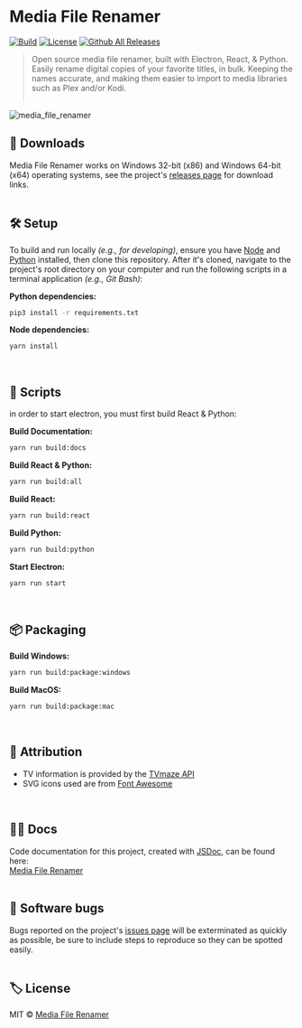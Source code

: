 # Media File Renamer

[![Build](https://img.shields.io/badge/build-passing-%2357a9a9?color=57a9a9&style=for-the-badge)](https://github.com/default-services/components)
[![License](https://img.shields.io/github/license/iPzard/media-file-renamer?color=57a9a9&style=for-the-badge)](https://github.com/default-services/components/blob/master/LICENSE)
[![Github All Releases](https://img.shields.io/github/downloads/iPzard/media-file-renamer/total.svg?color=57a9a9&style=for-the-badge)]()

> Open source media file renamer, built with Electron, React, & Python. Easily rename digital copies of your favorite titles, in bulk. Keeping the names accurate, and making them easier to import to media libraries such as Plex and/or Kodi.<br><br>

![media_file_renamer](https://user-images.githubusercontent.com/8584126/92296836-b20bd080-eeed-11ea-9672-424185d9bbf6.gif)

## 💾 Downloads
Media File Renamer works on Windows 32-bit (x86) and Windows 64-bit (x64) operating systems, see the project's [releases page](https://github.com/iPzard/media-file-renamer/releases/) for download links.
<br><br>

## 🛠️ Setup
To build and run locally *(e.g., for developing)*, ensure you have [Node](https://nodejs.org/en/download/) and [Python](https://www.python.org/downloads/) installed, then clone this repository. After it's cloned, navigate to the project's root directory on your computer and run the following scripts in a terminal application *(e.g., Git Bash)*:

**Python dependencies:**
```bash
pip3 install -r requirements.txt
```

**Node dependencies:**
```bash
yarn install
```

<br>

## 📜 Scripts
in order to start electron, you must first build React & Python:

**Build Documentation:**
```bash
yarn run build:docs
```

**Build React & Python:**
```bash
yarn run build:all
```

**Build React:**
```bash
yarn run build:react
```

**Build Python:**
```bash
yarn run build:python
```

**Start Electron:**
```bash
yarn run start
```
<br>

## 📦 Packaging

**Build Windows:**
```bash
yarn run build:package:windows
```

**Build MacOS:**
```bash
yarn run build:package:mac
```
<br>


## 🙏 Attribution
* TV information is provided by the [TVmaze API](https://www.tvmaze.com/api)
* SVG icons used are from [Font Awesome](http://fontawesome.io)
<br>

## 🐱‍👓 Docs
Code documentation for this project, created with [JSDoc](https://github.com/jsdoc/jsdoc), can be found here:<br>
[Media File Renamer](https://ipzard.github.io/media-file-renamer/)
<br><br>

## 🦟 Software bugs
Bugs reported on the project's [issues page](https://github.com/iPzard/media-file-renamer/issues) will be exterminated as quickly as possible, be sure to include steps to reproduce so they can be spotted easily.
<br><br>

## 🏷️ License
MIT © [Media File Renamer](https://github.com/iPzard/media-file-renamer/blob/master/LICENSE)